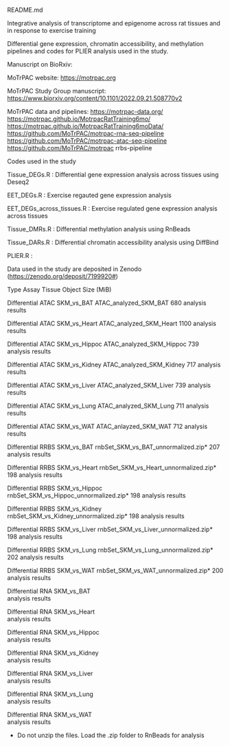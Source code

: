 README.md

Integrative analysis of transcriptome and epigenome across rat tissues and in response to exercise training

Differential gene expression, chromatin accessibility, and methylation pipelines and codes for PLIER analysis used in the study.

Manuscript on BioRxiv:

MoTrPAC website: https://motrpac.org

MoTrPAC Study Group manuscript: https://www.biorxiv.org/content/10.1101/2022.09.21.508770v2

MoTrPAC data and pipelines: 
https://motrpac-data.org/
https://motrpac.github.io/MotrpacRatTraining6mo/
https://motrpac.github.io/MotrpacRatTraining6moData/
https://github.com/MoTrPAC/motrpac-rna-seq-pipeline 
https://github.com/MoTrPAC/motrpac-atac-seq-pipeline 
https://github.com/MoTrPAC/motrpac rrbs-pipeline


Codes used in the study

Tissue_DEGs.R : Differential gene expression analysis across tissues using Deseq2

EET_DEGs.R : Exercise regauted gene expression analysis

EET_DEGs_across_tissues.R : Exercise regulated gene expression analysis across tissues

Tissue_DMRs.R : Differential methylation analysis using RnBeads 

Tissue_DARs.R : Differential chromatin accessibility analysis using DiffBind

PLIER.R : 


Data used in the study are deposited in Zenodo (https://zenodo.org/deposit/7199920#)

Type			    Assay	Tissue		    Object					           Size (MiB)	

Differential 		ATAC	SKM_vs_BAT	    ATAC_analyzed_SKM_BAT			        680	
analysis results

Differential 		ATAC	SKM_vs_Heart	ATAC_analyzed_SKM_Heart			       1100	
analysis results

Differential 		ATAC	SKM_vs_Hippoc	ATAC_analyzed_SKM_Hippoc		        739	
analysis results

Differential 		ATAC	SKM_vs_Kidney	ATAC_analyzed_SKM_Kidney		        717	
analysis results

Differential 		ATAC	SKM_vs_Liver	ATAC_analyzed_SKM_Liver			        739	
analysis results

Differential 		ATAC	SKM_vs_Lung	    ATAC_analyzed_SKM_Lung			        711	analysis results

Differential 		ATAC	SKM_vs_WAT	    ATAC_anlayzed_SKM_WAT			        712	
analysis results

Differential 		RRBS	SKM_vs_BAT	    rnbSet_SKM_vs_BAT_unnormalized.zip* 	207
analysis results

Differential 		RRBS	SKM_vs_Heart	rnbSet_SKM_vs_Heart_unnormalized.zip*	198
analysis results

Differential 		RRBS	SKM_vs_Hippoc	rnbSet_SKM_vs_Hippoc_unnormalized.zip* 	198
analysis results

Differential 		RRBS	SKM_vs_Kidney	rnbSet_SKM_vs_Kidney_unnormalized.zip*	198	
analysis results

Differential 		RRBS	SKM_vs_Liver	rnbSet_SKM_vs_Liver_unnormalized.zip* 	198
analysis results

Differential 		RRBS	SKM_vs_Lung	    rnbSet_SKM_vs_Lung_unnormalized.zip* 	202
analysis results

Differential 		RRBS	SKM_vs_WAT	    rnbSet_SKM_vs_WAT_unnormalized.zip*  	200	
analysis results

Differential 		RNA	    SKM_vs_BAT	
analysis results

Differential 		RNA	    SKM_vs_Heart		
analysis results

Differential 		RNA	    SKM_vs_Hippoc		
analysis results

Differential 		RNA	    SKM_vs_Kidney		
analysis results

Differential 		RNA	    SKM_vs_Liver		
analysis results

Differential 		RNA	    SKM_vs_Lung		
analysis results

Differential 		RNA	    SKM_vs_WAT		
analysis results

* Do not unzip the files. Load the .zip folder to RnBeads for analysis

